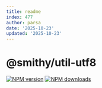 ```yaml
---
title: readme
index: 477
author: parsa
date: '2025-10-23'
updated: '2025-10-23'
---
```

# @smithy/util-utf8

[![NPM version](https://img.shields.io/npm/v/@smithy/util-utf8/latest.svg)](https://www.npmjs.com/package/@smithy/util-utf8)
[![NPM downloads](https://img.shields.io/npm/dm/@smithy/util-utf8.svg)](https://www.npmjs.com/package/@smithy/util-utf8)
